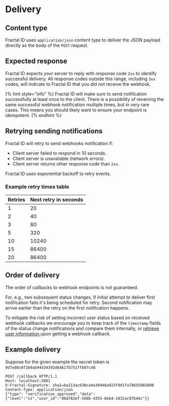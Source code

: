 # Delivery

## Content type

Fractal ID uses `application/json` content type to deliver the JSON payload directly as the body of the `POST` request.

## Expected response

Fractal ID expects your server to reply with response code `2xx` to identify successful delivery. All response codes outside this range, including `3xx` codes, will indicate to Fractal ID that you did not receive the webhook.

{% hint style="info" %}
Fractal ID will make sure to send notification successfully at least once to the client. There is a possibility of receiving the same successful webhook notification multiple times, but in very rare cases. This means you should likely want to ensure your endpoint is idempotent.
{% endhint %}

## Retrying sending notifications

Fractal ID will retry to send webhooks notification if:

* Client server failed to respond in 10 seconds.
* Client server is unavailable \(network errors\).
* Client server returns other response code than `2xx`.

Fractal ID uses exponential backoff to retry events.

### Example retry times table

| Retries | Next retry in seconds |
| :--- | :--- |
| 1 | 20 |
| 2 | 40 |
| 3 | 80 |
| 5 | 320 |
| 10 | 10240 |
| 15 | 86400 |
| 20 | 86400 |

## Order of delivery

The order of callbacks to webhook endpoints is not guaranteed. 

For, e.g., two subsequent status changes, if initial attempt to deliver first notification fails it's being scheduled for retry. Second notification may arrive earlier than the retry on the first notification happens.

To mitigate the risk of setting incorrect user status based on received webhook callbacks we encourage you to keep track of the `timestamp` fields of the status change notifications and compare them internally, or [retrieve user information ](../user-information-retrieval.md#retrieve-user-information)upon getting a webhook callback.

## Example delivery

Suppose for the given example the secret token is `9d7e80c0f169ab94d34392d64617b7517fb07c40`.

```text
POST /callback HTTP/1.1
Host: localhost:3001
X-Fractal-Signature: sha1=ba213ac630ca4e30446a923fdd1fa78655902880
Content-Type: application/json
{"type": "verification_approved","data":{"level":"v1","user_id":"d6d782ef-568b-4355-8eb4-2d32ac97b44c"}}
```

